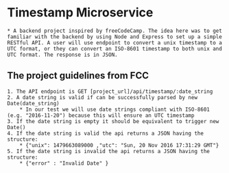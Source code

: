 # Timestamp Microservice
    * A backend project inspired by freeCodeCamp. The idea here was to get familiar with the backend by using Node and Express to set up a simple RESTful API. A user will use endpoint to convert a unix timestamp to a UTC format, or they can convert an ISO-8601 timestamp to both unix and UTC format. The response is in JSON.

## The project guidelines from FCC
    1. The API endpoint is GET [project_url]/api/timestamp/:date_string
    2. A date string is valid if can be successfully parsed by new Date(date_string)
        * In our test we will use date strings compliant with ISO-8601 (e.g. "2016-11-20") because this will ensure an UTC timestamp
    3. If the date string is empty it should be equivalent to trigger new Date()
    4. If the date string is valid the api returns a JSON having the structure:
        * {"unix": 1479663089000 ,"utc": "Sun, 20 Nov 2016 17:31:29 GMT"}
    5. If the date string is invalid the api returns a JSON having the structure:
        * {"error" : "Invalid Date" }

